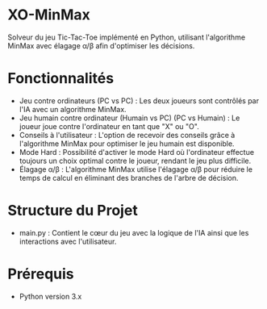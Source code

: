 # XO-MinMax
Solveur du jeu Tic-Tac-Toe implémenté en Python, utilisant l'algorithme MinMax avec élagage α/β afin d'optimiser les décisions.

# Fonctionnalités
- Jeu contre ordinateurs (PC vs PC) : Les deux joueurs sont contrôlés par l'IA avec un algorithme MinMax.
- Jeu humain contre ordinateur (Humain vs PC) (PC vs Humain) : Le joueur joue contre l'ordinateur en tant que "X" ou "O".
- Conseils à l'utilisateur : L'option de recevoir des conseils grâce à l'algorithme MinMax pour optimiser le jeu humain est disponible.
- Mode Hard : Possibilité d'activer le mode Hard où l'ordinateur effectue toujours un choix optimal contre le joueur, rendant le jeu plus difficile.
- Élagage α/β : L'algorithme MinMax utilise l'élagage α/β pour réduire le temps de calcul en éliminant des branches de l'arbre de décision.

# Structure du Projet
- main.py : Contient le cœur du jeu avec la logique de l'IA ainsi que les interactions avec l'utilisateur.

# Prérequis
- Python version 3.x

